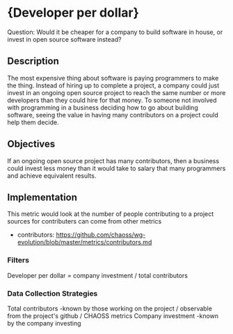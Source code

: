 # {Developer per dollar}

Question: Would it be cheaper for a company to build software in house, or invest in open source software instead?

## Description
The most expensive thing about software is paying programmers to make the thing. Instead of hiring up to complete a project, a company could just invest in an ongoing open source project to reach the same number or more developers than they could hire for that money.
To someone not involved with programming in a business deciding how to go about building software, seeing the value in having many contributors on a project could help them decide.

## Objectives
If an ongoing open source project has many contributors, then a business could invest less money than it would take to salary that many programmers and achieve equivalent results.

## Implementation
This metric would look at the number of people contributing to a project
sources for contributers can come from other metrics
- contributors: https://github.com/chaoss/wg-evolution/blob/master/metrics/contributors.md

### Filters
Developer per dollar = company investment / total contributors 

### Data Collection Strategies
Total contributors -known by those working on the project / observable from the project's github / CHAOSS metrics
Company investment -known by the company investing
